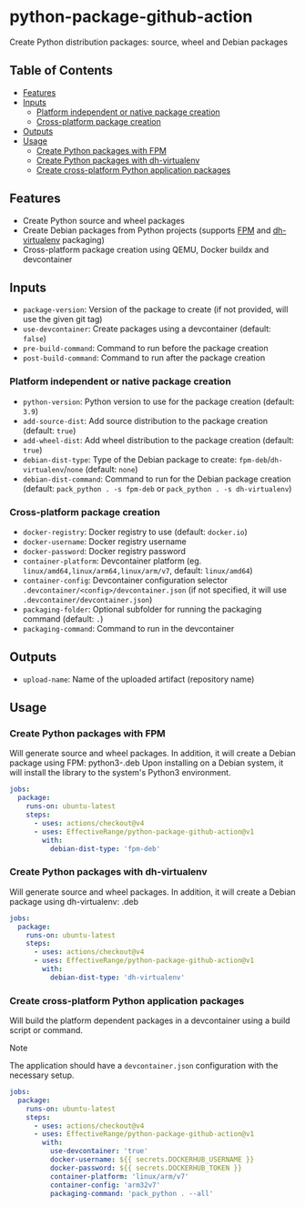 # python-package-github-action

Create Python distribution packages: source, wheel and Debian packages

## Table of Contents

- [Features](#features)
- [Inputs](#inputs)
  - [Platform independent or native package creation](#platform-independent-or-native-package-creation)
  - [Cross-platform package creation](#cross-platform-package-creation)
- [Outputs](#outputs)
- [Usage](#usage)
  - [Create Python packages with FPM](#create-python-packages-with-fpm)
  - [Create Python packages with dh-virtualenv](#create-python-packages-with-dh-virtualenv)
  - [Create cross-platform Python application packages](#create-cross-platform-python-application-packages)

## Features

- Create Python source and wheel packages
- Create Debian packages from Python projects (supports [FPM](https://fpm.readthedocs.io/en/latest/)
  and [dh-virtualenv](https://dh-virtualenv.readthedocs.io/en/latest/) packaging)
- Cross-platform package creation using QEMU, Docker buildx and devcontainer

## Inputs

- `package-version`: Version of the package to create (if not provided, will use the given git tag)
- `use-devcontainer`: Create packages using a devcontainer (default: `false`)
- `pre-build-command`: Command to run before the package creation
- `post-build-command`: Command to run after the package creation

### Platform independent or native package creation

- `python-version`: Python version to use for the package creation (default: `3.9`)
- `add-source-dist`: Add source distribution to the package creation (default: `true`)
- `add-wheel-dist`: Add wheel distribution to the package creation (default: `true`)
- `debian-dist-type`: Type of the Debian package to create: `fpm-deb`/`dh-virtualenv`/`none` (default: `none`)
- `debian-dist-command`: Command to run for the Debian package creation (default: `pack_python . -s fpm-deb` or `pack_python . -s dh-virtualenv`)

### Cross-platform package creation

- `docker-registry`: Docker registry to use (default: `docker.io`)
- `docker-username`: Docker registry username
- `docker-password`: Docker registry password
- `container-platform`: Devcontainer platform (eg. `linux/amd64,linux/arm64,linux/arm/v7`, default: `linux/amd64`)
- `container-config`: Devcontainer configuration selector `.devcontainer/<config>/devcontainer.json` (if not
  specified, it will use `.devcontainer/devcontainer.json`)
- `packaging-folder`: Optional subfolder for running the packaging command (default: `.`)
- `packaging-command`: Command to run in the devcontainer

## Outputs

- `upload-name`: Name of the uploaded artifact (repository name)

## Usage

### Create Python packages with FPM

Will generate source and wheel packages.
In addition, it will create a Debian package using FPM: python3-<library>.deb
Upon installing on a Debian system, it will install the library to the system's Python3 environment.

```yaml
jobs:
  package:
    runs-on: ubuntu-latest
    steps:
      - uses: actions/checkout@v4
      - uses: EffectiveRange/python-package-github-action@v1
        with:
          debian-dist-type: 'fpm-deb'
```

### Create Python packages with dh-virtualenv

Will generate source and wheel packages.
In addition, it will create a Debian package using dh-virtualenv: <application>.deb

```yaml
jobs:
  package:
    runs-on: ubuntu-latest
    steps:
      - uses: actions/checkout@v4
      - uses: EffectiveRange/python-package-github-action@v1
        with:
          debian-dist-type: 'dh-virtualenv'
```

### Create cross-platform Python application packages

Will build the platform dependent packages in a devcontainer using a build script or command.

> [!Note]
> The application should have a `devcontainer.json` configuration with the necessary setup.

```yaml
jobs:
  package:
    runs-on: ubuntu-latest
    steps:
      - uses: actions/checkout@v4
      - uses: EffectiveRange/python-package-github-action@v1
        with:
          use-devcontainer: 'true'
          docker-username: ${{ secrets.DOCKERHUB_USERNAME }}
          docker-password: ${{ secrets.DOCKERHUB_TOKEN }}
          container-platform: 'linux/arm/v7'
          container-config: 'arm32v7'
          packaging-command: 'pack_python . --all'
```
